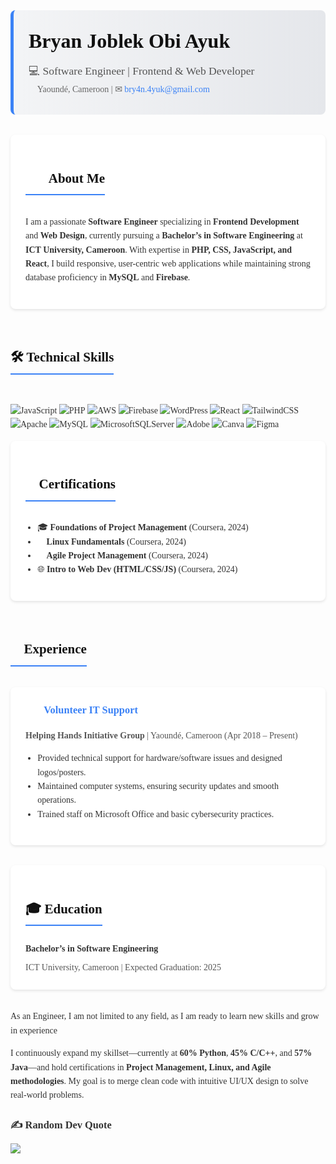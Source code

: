 <div style="font-family: 'Times New Roman', serif; max-width: 800px; margin: 0 auto; color: #333; line-height: 1.6;">
  
  <!-- Header with Gradient Border -->
  <div style="background: linear-gradient(90deg, #f3f4f6, #e5e7eb); padding: 1.5rem; border-radius: 8px; border-left: 5px solid #3b82f6; margin-bottom: 2rem;">
    <h1 style="margin: 0; font-size: 2rem; color: #111;">Bryan Joblek Obi Ayuk</h1>
    <p style="margin: 0.5rem 0 0; font-size: 1.1rem; color: #555;">💻 Software Engineer | Frontend & Web Developer</p>
    <p style="margin: 0.3rem 0; color: #666;">📍 Yaoundé, Cameroon | ✉ <a href="mailto:bry4n.4yuk@gmail.com" style="color: #3b82f6; text-decoration: none;">bry4n.4yuk@gmail.com</a></p>
  </div>

  <!-- About Me (Card) -->
  <div style="background: white; padding: 1.5rem; border-radius: 8px; box-shadow: 0 2px 4px rgba(0,0,0,0.1); margin-bottom: 2rem; transition: transform 0.3s ease;">
    <h2 style="border-bottom: 2px solid #3b82f6; padding-bottom: 0.5rem; display: inline-block; color: #111;">👨‍💻 About Me</h2>
    <p>I am a passionate <strong>Software Engineer</strong> specializing in <strong>Frontend Development</strong> and <strong>Web Design</strong>, currently pursuing a <strong>Bachelor’s in Software Engineering</strong> at <strong>ICT University, Cameroon</strong>. With expertise in <strong>PHP, CSS, JavaScript, and React</strong>, I build responsive, user-centric web applications while maintaining strong database proficiency in <strong>MySQL</strong> and <strong>Firebase</strong>.</p>
  </div>

  <!-- Skills Section (Grid Layout) -->
  <div style="margin-bottom: 2rem;">
    <h2 style="border-bottom: 2px solid #3b82f6; padding-bottom: 0.5rem; display: inline-block; color: #111;">🛠 Technical Skills</h2>
    <div style="display: grid; grid-template-columns: repeat(auto-fit, minmax(250px, 1fr)); gap: 1rem; margin-top: 1rem;">
      
![JavaScript](https://img.shields.io/badge/javascript-%23323330.svg?style=for-the-badge&logo=javascript&logoColor=%23F7DF1E) ![PHP](https://img.shields.io/badge/php-%23777BB4.svg?style=for-the-badge&logo=php&logoColor=white) ![AWS](https://img.shields.io/badge/AWS-%23FF9900.svg?style=for-the-badge&logo=amazon-aws&logoColor=white) ![Firebase](https://img.shields.io/badge/firebase-%23039BE5.svg?style=for-the-badge&logo=firebase) ![WordPress](https://img.shields.io/badge/WordPress-%23117AC9.svg?style=for-the-badge&logo=WordPress&logoColor=white) ![React](https://img.shields.io/badge/react-%2320232a.svg?style=for-the-badge&logo=react&logoColor=%2361DAFB) ![TailwindCSS](https://img.shields.io/badge/tailwindcss-%2338B2AC.svg?style=for-the-badge&logo=tailwind-css&logoColor=white) ![Apache](https://img.shields.io/badge/apache-%23D42029.svg?style=for-the-badge&logo=apache&logoColor=white) ![MySQL](https://img.shields.io/badge/mysql-4479A1.svg?style=for-the-badge&logo=mysql&logoColor=white) ![MicrosoftSQLServer](https://img.shields.io/badge/Microsoft%20SQL%20Server-CC2927?style=for-the-badge&logo=microsoft%20sql%20server&logoColor=white) ![Adobe](https://img.shields.io/badge/adobe-%23FF0000.svg?style=for-the-badge&logo=adobe&logoColor=white) ![Canva](https://img.shields.io/badge/Canva-%2300C4CC.svg?style=for-the-badge&logo=Canva&logoColor=white) ![Figma](https://img.shields.io/badge/figma-%23F24E1E.svg?style=for-the-badge&logo=figma&logoColor=white)
  </div>

  <!-- Certifications (List with Icons) -->
  <div style="background: white; padding: 1.5rem; border-radius: 8px; box-shadow: 0 2px 4px rgba(0,0,0,0.1); margin-bottom: 2rem;">
    <h2 style="border-bottom: 2px solid #3b82f6; padding-bottom: 0.5rem; display: inline-block; color: #111;">📜 Certifications</h2>
    <ul style="padding-left: 1.2rem;">
      <li>🎓 <strong>Foundations of Project Management</strong> (Coursera, 2024)</li>
      <li>🐧 <strong>Linux Fundamentals</strong> (Coursera, 2024)</li>
      <li>🔄 <strong>Agile Project Management</strong> (Coursera, 2024)</li>
      <li>🌐 <strong>Intro to Web Dev (HTML/CSS/JS)</strong> (Coursera, 2024)</li>
    </ul>
  </div>

  <!-- Experience (Timeline Style) -->
  <div style="margin-bottom: 2rem;">
    <h2 style="border-bottom: 2px solid #3b82f6; padding-bottom: 0.5rem; display: inline-block; color: #111;">💼 Experience</h2>
    <div style="background: white; padding: 1.5rem; border-radius: 8px; box-shadow: 0 2px 4px rgba(0,0,0,0.1); margin-top: 1rem;">
      <h3 style="margin-top: 0; color: #3b82f6;">👨‍💻 Volunteer IT Support</h3>
      <p style="margin: 0.3rem 0; color: #555;"><strong>Helping Hands Initiative Group</strong> | Yaoundé, Cameroon (Apr 2018 – Present)</p>
      <ul style="padding-left: 1.2rem;">
        <li>Provided technical support for hardware/software issues and designed logos/posters.</li>
        <li>Maintained computer systems, ensuring security updates and smooth operations.</li>
        <li>Trained staff on Microsoft Office and basic cybersecurity practices.</li>
      </ul>
    </div>
  </div>

  <!-- Education -->
  <div style="background: white; padding: 1.5rem; border-radius: 8px; box-shadow: 0 2px 4px rgba(0,0,0,0.1); margin-bottom: 2rem;">
    <h2 style="border-bottom: 2px solid #3b82f6; padding-bottom: 0.5rem; display: inline-block; color: #111;">🎓 Education</h2>
    <p style="margin: 0.5rem 0;"><strong>Bachelor’s in Software Engineering</strong></p>
    <p style="margin: 0; color: #555;">ICT University, Cameroon | Expected Graduation: 2025</p>


  </div>
  <div>
          <p>As an Engineer, I am not limited to any field, as I am ready to learn new skills and grow in experience</p>
         <p>I continuously expand my skillset—currently at <strong>60% Python</strong>, <strong>45% C/C++</strong>, and <strong>57% Java</strong>—and hold certifications in <strong>Project Management, Linux, and Agile methodologies</strong>. My goal is to merge clean code with intuitive UI/UX design to solve real-world problems.</p>
          
  </div>


### ✍️ Random Dev Quote
![](https://quotes-github-readme.vercel.app/api?type=horizontal&theme=dark)


